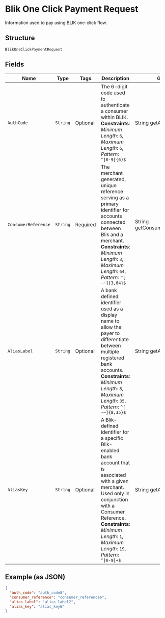 
# Blik One Click Payment Request

Information used to pay using BLIK one-click flow.

## Structure

`BlikOneClickPaymentRequest`

## Fields

| Name | Type | Tags | Description | Getter | Setter |
|  --- | --- | --- | --- | --- | --- |
| `AuthCode` | `String` | Optional | The 6-digit code used to authenticate a consumer within BLIK.<br>**Constraints**: *Minimum Length*: `6`, *Maximum Length*: `6`, *Pattern*: `^[0-9]{6}$` | String getAuthCode() | setAuthCode(String authCode) |
| `ConsumerReference` | `String` | Required | The merchant generated, unique reference serving as a primary identifier for accounts connected between Blik and a merchant.<br>**Constraints**: *Minimum Length*: `3`, *Maximum Length*: `64`, *Pattern*: `^[ -~]{3,64}$` | String getConsumerReference() | setConsumerReference(String consumerReference) |
| `AliasLabel` | `String` | Optional | A bank defined identifier used as a display name to allow the payer to differentiate between multiple registered bank accounts.<br>**Constraints**: *Minimum Length*: `8`, *Maximum Length*: `35`, *Pattern*: `^[ -~]{8,35}$` | String getAliasLabel() | setAliasLabel(String aliasLabel) |
| `AliasKey` | `String` | Optional | A Blik-defined identifier for a specific Blik-enabled bank account that is associated with a given merchant. Used only in conjunction with a Consumer Reference.<br>**Constraints**: *Minimum Length*: `1`, *Maximum Length*: `19`, *Pattern*: `^[0-9]+$` | String getAliasKey() | setAliasKey(String aliasKey) |

## Example (as JSON)

```json
{
  "auth_code": "auth_code8",
  "consumer_reference": "consumer_reference6",
  "alias_label": "alias_label2",
  "alias_key": "alias_key6"
}
```

